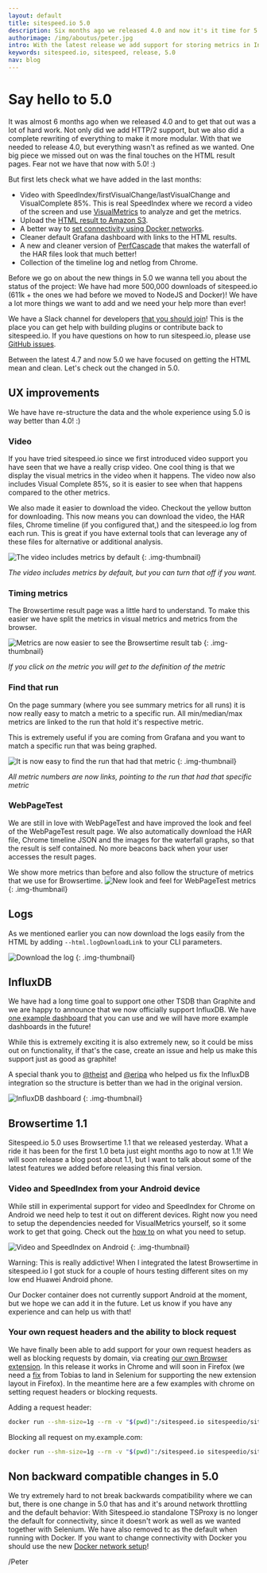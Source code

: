 ```yaml
---
layout: default
title: sitespeed.io 5.0
description: Six months ago we released 4.0 and now it's it time for 5.0!!
authorimage: /img/aboutus/peter.jpg
intro: With the latest release we add support for storing metrics in InfluxDB, add your own request headers, block requests by domain and a massive HTML update.
keywords: sitespeed.io, sitespeed, release, 5.0
nav: blog
---
```


# Say hello to 5.0
It was almost 6 months ago when we released 4.0 and to get that out was a lot of hard work. Not only did we add HTTP/2 support, but we also did a complete rewriting of everything to make it more modular. With that we needed to release 4.0, but everything wasn't as refined as we wanted. One big piece we missed out on was the final touches on the HTML result pages. Fear not we have that now with 5.0! :)

But first lets check what we have added in the last months:

 * Video with SpeedIndex/firstVisualChange/lastVisualChange and VisualComplete 85%. This is real SpeedIndex where we record a video of the screen and use [VisualMetrics](https://github.com/WPO-Foundation/visualmetrics/) to analyze and get the metrics.
 * Upload the [HTML result to Amazon S3](https://results.sitespeed.io/en.wikipedia.org/2017-04-10-06-00-04/pages/en.wikipedia.org/wiki/Barack_Obama/).
 * A better way to [set connectivity using Docker networks]({{site.baseurl}}/documentation/sitespeed.io/browsers/#change-connectivity).
 * Cleaner default Grafana dashboard with links to the HTML results.
 * A new and cleaner version of [PerfCascade](https://github.com/micmro/PerfCascade) that makes the waterfall of the HAR files look that much better!
 * Collection of the timeline log and netlog from Chrome.

Before we go on about the new things in 5.0 we wanna tell you about the status of the project:
We have had more 500,000 downloads of sitespeed.io (611k + the ones we had before we moved to NodeJS and Docker)! We have a lot more things we want to add and we need your help more than ever!

We have a Slack channel for developers [that you should join](https://sitespeedio.herokuapp.com/)! This is the place you can get help with building plugins or contribute back to sitespeed.io. If you have questions on how to run sitespeed.io, please use [GitHub issues](https://github.com/sitespeedio/sitespeed.io/issues/new).

Between the latest 4.7 and now 5.0 we have focused on getting the HTML mean and clean. Let's check out the changed in 5.0.

## UX improvements
We have have re-structure the data and the whole experience using 5.0 is way better than 4.0! :)

### Video

If you have tried sitespeed.io since we first introduced video support you have seen that we have a really crisp video. One cool thing is that we display the visual metrics in the video when it happens. The video now also includes Visual Complete 85%, so it is easier to see when that happens compared to the other metrics.

We also made it easier to download the video. Checkout the yellow button for downloading. This now means you can download the video, the HAR files, Chrome timeline (if you configured that,) and the sitespeed.io log from each run. This is great if you have external tools that can leverage any of these files for alternative or additional analysis.

![The video includes metrics by default]({{site.baseurl}}/img/video5.0.png)
{: .img-thumbnail}
<p class="image-info">
 <em class="small center">The video includes metrics by default, but you can turn that off if you want.</em>
</p>

### Timing metrics

The Browsertime result page was a little hard to understand. To make this easier we have split the metrics in visual metrics and metrics from the browser.

![Metrics are now easier to see the Browsertime result tab]({{site.baseurl}}/img/visualmetrics-browsertime.png)
{: .img-thumbnail}
<p class="image-info">
 <em class="small center">If you click on the metric you will get to the definition of the metric</em>
</p>


### Find that run
On the page summary (where you see summary metrics for all runs) it is now really easy to match a metric to a specific run. All min/median/max metrics are linked to the run that hold it's respective metric.

This is extremely useful if you are coming from Grafana and you want to match a specific run that was being graphed.

 ![It is now easy to find the run that had that metric]({{site.baseurl}}/img/findthatrun.png)
 {: .img-thumbnail}
 <p class="image-info">
  <em class="small center">All metric numbers are now links, pointing to the run that had that specific metric</em>
</p>

### WebPageTest
We are still in love with WebPageTest and have improved the look and feel of the WebPageTest result page. We also automatically download the HAR file, Chrome timeline JSON and the images for the waterfall graphs, so that the result is self contained. No more beacons back when your user accesses the result pages.

We show more metrics than before and also follow the structure of metrics that we use for Browsertime.
![New look and feel for WebPageTest metrics]({{site.baseurl}}/img/wpt-5.0.png)
{: .img-thumbnail}

## Logs
As we mentioned earlier you can now download the logs easily from the HTML by adding <code>--html.logDownloadLink</code> to your CLI parameters.

![Download the log]({{site.baseurl}}/img/download-log.png)
{: .img-thumbnail}

## InfluxDB

We have had a long time goal to support one other TSDB than Graphite and we are happy to announce that we now officially support InfluxDB. We have [one example dashboard](https://dashboard.sitespeed.io/dashboard/db/wip-influxdb?orgId=1) that you can use and we will have more example dashboards in the future!

While this is extremely exciting it is also extremely new, so it could be miss out on functionality, if that's the case, create an issue and help us make this support just as good as graphite!

A special thank you to [@theist](https://github.com/theist) and [@eripa](https://github.com/eripa) who helped us fix the InfluxDB integration so the structure is better than we had in the original version.

![InfluxDB dashboard]({{site.baseurl}}/img/influxdb-dashboard.png)
{: .img-thumbnail}

## Browsertime 1.1
Sitespeed.io 5.0 uses Browsertime 1.1 that we released yesterday. What a ride it has been for the first 1.0 beta just eight months ago to now at 1.1! We will soon release a blog post about 1.1, but I want to talk about some of the latest features we added before releasing this final version.

### Video and SpeedIndex from your Android device
While still in experimental support for video and SpeedIndex for Chrome on Android we need help to test it out on different devices. Right now you need to setup the dependencies needed for VisualMetrics yourself, so it some work to get that going. Check out the [how to](https://github.com/sitespeedio/browsertime#test-on-your-mobile-device) on what you need to setup.

![Video and SpeedIndex on Android]({{site.baseurl}}/img/barack-adnroid-video.gif)
{: .img-thumbnail}

Warning: This is really addictive! When I integrated the latest Browsertime in sitespeed.io I got stuck for a couple of hours testing different sites on my low end Huawei Android phone.

Our Docker container does not currently support Android at the moment, but we hope we can add it in the future. Let us know if you have any experience and can help us with that!

### Your own request headers and the ability to block request
We have finally been able to add support for your own request headers as well as blocking requests by domain, via creating [our own Browser extension](https://github.com/sitespeedio/browsertime-extension). In this release it works in Chrome and will soon in Firefox (we need a [fix](https://github.com/SeleniumHQ/selenium/pull/3846) from Tobias to land in Selenium for supporting the new extension layout in Firefox). In the meantime here are a few examples with chrome on setting request headers or blocking requests.

Adding a request header:

~~~bash
docker run --shm-size=1g --rm -v "$(pwd)":/sitespeed.io sitespeedio/sitespeed.io https://www.sitespeed.io/ -r Name:Value
~~~

Blocking all request on my.example.com:

~~~bash
docker run --shm-size=1g --rm -v "$(pwd)":/sitespeed.io sitespeedio/sitespeed.io https://www.sitespeed.io/ --block my.example.com
~~~

## Non backward compatible changes in 5.0
We try extremely hard to not break backwards compatibility where we can but, there is one change in 5.0 that has and it's around network throttling and the default behavior: With Sitespeed.io standalone TSProxy is no longer the default for connectivity, since it doesn't work as well as we wanted together with Selenium. We have also removed tc as the default when running with Docker. If you want to change connectivity with Docker you should use the new [Docker network setup](https://www.sitespeed.io/documentation/sitespeed.io/browsers/#change-connectivity)!


/Peter
